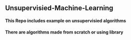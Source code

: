 ## Unsupervisied-Machine-Learning
#### This Repo includes example on unsupervisied algorithms
#### There are algorithms made from scratch or using library
